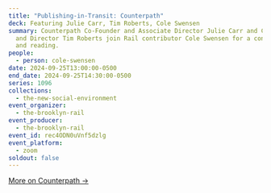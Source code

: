```yaml
---
title: "Publishing-in-Transit: Counterpath"
deck: Featuring Julie Carr, Tim Roberts, Cole Swensen
summary: Counterpath Co-Founder and Associate Director Julie Carr and Co-Founder
  and Director Tim Roberts join Rail contributor Cole Swensen for a conversation
  and reading.
people:
  - person: cole-swensen
date: 2024-09-25T13:00:00-0500
end_date: 2024-09-25T14:30:00-0500
series: 1096
collections:
  - the-new-social-environment
event_organizer:
  - the-brooklyn-rail
event_producer:
  - the-brooklyn-rail
event_id: rec4ODN0uVnf5dzlg
event_platform:
  - zoom
soldout: false
---
```

[M﻿ore on Counterpath →](https://counterpathpress.org/)